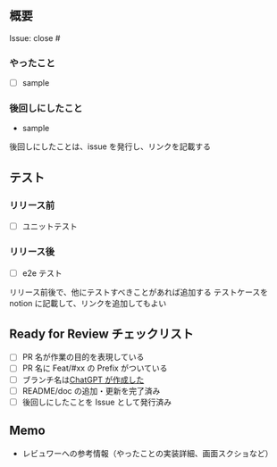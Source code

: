 ## 概要

Issue: close #

### やったこと

- [ ] sample

### 後回しにしたこと

- sample

後回しにしたことは、issue を発行し、リンクを記載する

## テスト

### リリース前

- [ ] ユニットテスト

### リリース後

- [ ] e2e テスト

リリース前後で、他にテストすべきことがあれば追加する
テストケースを notion に記載して、リンクを追加してもよい

## Ready for Review チェックリスト

- [ ] PR 名が作業の目的を表現している
- [ ] PR 名に Feat/#xx の Prefix がついている
- [ ] ブランチ名は[ChatGPT が作成した](https://www.notion.so/smesh/branch-02473bd31dd74d5da9b29a33ea61d763)
- [ ] README/doc の追加・更新を完了済み
- [ ] 後回しにしたことを Issue として発行済み

## Memo

- レビュワーへの参考情報（やったことの実装詳細、画面スクショなど）
